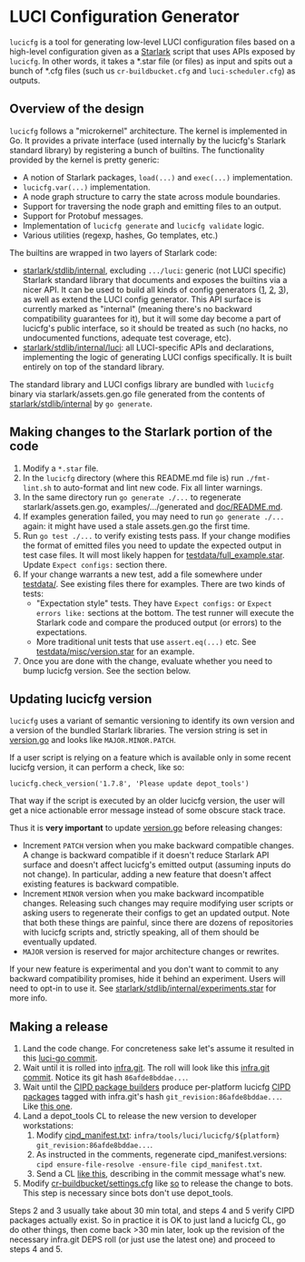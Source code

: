 # LUCI Configuration Generator

`lucicfg` is a tool for generating low-level LUCI configuration files based on a
high-level configuration given as a [Starlark] script that uses APIs exposed by
`lucicfg`. In other words, it takes a \*.star file (or files) as input and
spits out a bunch of \*.cfg files (such us `cr-buildbucket.cfg` and
`luci-scheduler.cfg`) as outputs.

[Starlark]: https://github.com/google/starlark-go


## Overview of the design

`lucicfg` follows a "microkernel" architecture. The kernel is implemented in Go.
It provides a private interface (used internally by the lucicfg's Starlark
standard library) by registering a bunch of builtins. The functionality provided
by the kernel is pretty generic:

  * A notion of Starlark packages, `load(...)` and `exec(...)` implementation.
  * `lucicfg.var(...)` implementation.
  * A node graph structure to carry the state across module boundaries.
  * Support for traversing the node graph and emitting files to an output.
  * Support for Protobuf messages.
  * Implementation of `lucicfg generate` and `lucicfg validate` logic.
  * Various utilities (regexp, hashes, Go templates, etc.)

The builtins are wrapped in two layers of Starlark code:
  * [starlark/stdlib/internal], excluding `.../luci`: generic (not LUCI
    specific) Starlark standard library that documents and exposes the builtins
    via a nicer API. It can be used to build all kinds of config generators
    ([1], [2], [3]), as well as extend the LUCI config generator. This API
    surface is currently marked as "internal" (meaning there's no backward
    compatibility guarantees for it), but it will some day become a part of
    lucicfg's public interface, so it should be treated as such (no hacks, no
    undocumented functions, adequate test coverage, etc).
  * [starlark/stdlib/internal/luci]: all LUCI-specific APIs and declarations,
    implementing the logic of generating LUCI configs specifically. It is built
    entirely on top of the standard library.

The standard library and LUCI configs library are bundled with `lucicfg`
binary via starlark/assets.gen.go file generated from the contents of
[starlark/stdlib/internal] by `go generate`.

[starlark/stdlib/internal]: ./starlark/stdlib/internal
[starlark/stdlib/internal/luci]: ./starlark/stdlib/internal/luci
[1]: https://chrome-internal.googlesource.com/infradata/config/+/refs/heads/main/starlark/common/lib
[2]: https://chrome-internal.googlesource.com/infradata/k8s/+/refs/heads/main/starlark/lib
[3]: https://chrome-internal.googlesource.com/infradata/gae/+/refs/heads/main/starlark/lib


## Making changes to the Starlark portion of the code

1. Modify a `*.star` file.
2. In the `lucicfg` directory (where this README.md file is) run `./fmt-lint.sh`
   to auto-format and lint new code. Fix all linter warnings.
3. In the same directory run `go generate ./...` to regenerate
   starlark/assets.gen.go, examples/.../generated and [doc/README.md].
4. If examples generation failed, you may need to run `go generate ./...`
   again: it might have used a stale assets.gen.go the first time.
5. Run `go test ./...` to verify existing tests pass. If your change modifies
   the format of emitted files you need to update the expected output in test
   case files. It will most likely happen for [testdata/full_example.star].
   Update `Expect configs:` section there.
6. If your change warrants a new test, add a file somewhere under [testdata/].
   See existing files there for examples. There are two kinds of tests:
   * "Expectation style" tests. They have `Expect configs:` or
     `Expect errors like:` sections at the bottom. The test runner will execute
     the Starlark code and compare the produced output (or errors) to the
     expectations.
   * More traditional unit tests that use `assert.eq(...)` etc. See
     [testdata/misc/version.star] for an example.
7. Once you are done with the change, evaluate whether you need to bump lucicfg
   version. See the section below.

[doc/README.md]: ./doc/README.md
[testdata/full_example.star]: ./testdata/full_example.star
[testdata/]: ./testdata
[testdata/misc/version.star]: ./testdata/misc/version.star


## Updating lucicfg version

`lucicfg` uses a variant of semantic versioning to identify its own version and
a version of the bundled Starlark libraries. The version string is set in
[version.go] and looks like `MAJOR.MINOR.PATCH`.

If a user script is relying on a feature which is available only in some recent
lucicfg version, it can perform a check, like so:

```starlark
lucicfg.check_version('1.7.8', 'Please update depot_tools')
```

That way if the script is executed by an older lucicfg version, the user will
get a nice actionable error message instead of some obscure stack trace.

Thus it is **very important** to update [version.go] before releasing changes:

  * Increment `PATCH` version when you make backward compatible changes.
    A change is backward compatible if it doesn't reduce Starlark API surface
    and doesn't affect lucicfg's emitted output (assuming inputs do not change).
    In particular, adding a new feature that doesn't affect existing features is
    backward compatible.
  * Increment `MINOR` version when you make backward incompatible changes.
    Releasing such changes may require modifying user scripts or asking users
    to regenerate their configs to get an updated output. Note that both these
    things are painful, since there are dozens of repositories with lucicfg
    scripts and, strictly speaking, all of them should be eventually updated.
  * `MAJOR` version is reserved for major architecture changes or rewrites.

If your new feature is experimental and you don't want to commit to any
backward compatibility promises, hide it behind an experiment. Users will need
to opt-in to use it. See [starlark/stdlib/internal/experiments.star] for more
info.

[version.go]: ./version.go
[starlark/stdlib/internal/experiments.star]: ./starlark/stdlib/internal/experiments.star


## Making a release

1. Land the code change. For concreteness sake let's assume it resulted in
   this [luci-go commit].
2. Wait until it is rolled into [infra.git]. The roll will look like this
   [infra.git commit]. Notice its git hash `86afde8bddae...`.
3. Wait until the [CIPD package builders] produce per-platform lucicfg
   [CIPD packages] tagged with infra.git's hash `git_revision:86afde8bddae...`.
   Like [this one].
4. Land a depot_tools CL to release the new version to developer workstations:
    1. Modify [cipd_manifest.txt]:
       `infra/tools/luci/lucicfg/${platform} git_revision:86afde8bddae...`.
    2. As instructed in the comments, regenerate cipd_manifest.versions:
       `cipd ensure-file-resolve -ensure-file cipd_manifest.txt`.
    3. Send a CL [like this], describing in the commit message what's new.
5. Modify [cr-buildbucket/settings.cfg] like [so] to release the change to bots.
   This step is necessary since bots don't use depot_tools.

Steps 2 and 3 usually take about 30 min total, and steps 4 and 5 verify CIPD
packages actually exist. So in practice it is OK to just land a lucicfg CL, go
do other things, then come back >30 min later, look up the revision of the
necessary infra.git DEPS roll (or just use the latest one) and proceed to
steps 4 and 5.

[infra.git]: https://chromium.googlesource.com/infra/infra/
[luci-go commit]: https://chromium.googlesource.com/infra/luci/luci-go.git/+/7ac4bfbe5a282766ea2e8afa5a6a06e8b71879f3
[infra.git commit]: https://chromium.googlesource.com/infra/infra/+/86afde8bddaefce47381b7cc4638b36717803d3a
[CIPD package builders]: https://ci.chromium.org/p/infra-internal/g/infra-packagers/console
[CIPD packages]: https://chrome-infra-packages.appspot.com/p/infra/tools/luci/lucicfg
[this one]: https://chrome-infra-packages.appspot.com/p/infra/tools/luci/lucicfg/linux-amd64/+/git_revision:86afde8bddaefce47381b7cc4638b36717803d3a
[cipd_manifest.txt]: https://chromium.googlesource.com/chromium/tools/depot_tools/+/refs/heads/main/cipd_manifest.txt
[like this]: https://chromium-review.googlesource.com/c/chromium/tools/depot_tools/+/2137983
[cr-buildbucket/settings.cfg]: https://chrome-internal.googlesource.com/infradata/config/+/refs/heads/main/configs/cr-buildbucket/settings.cfg
[so]: https://chrome-internal-review.googlesource.com/c/infradata/config/+/2849250
